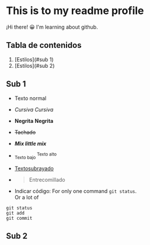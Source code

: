 # This is to my readme profile
¡Hi there! 😀
I'm learning about github.

## Tabla de contenidos
1. [Estilos](#sub 1)
2. [Estilos](#sub 2)


## Sub 1
- Texto normal
* *Cursiva* _Cursiva_
- **Negrita** __Negrita__
* ~~Tachado~~
- ***Mix little mix***
* <sub> Texto bajo </sub> <sup> Texto alto </sup>
- <ins> Textosubrayado </ins>
* > Entrecomillado
- Indicar código:
For only one command `git status`.  
Or a lot of
```
git status
git add
git commit
```
## Sub 2
